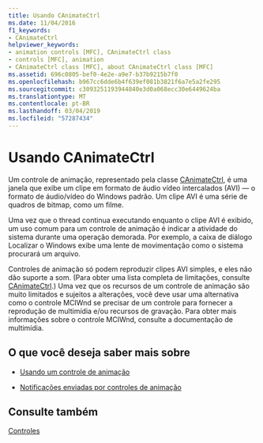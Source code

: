 ```yaml
---
title: Usando CAnimateCtrl
ms.date: 11/04/2016
f1_keywords:
- CAnimateCtrl
helpviewer_keywords:
- animation controls [MFC], CAnimateCtrl class
- controls [MFC], animation
- CAnimateCtrl class [MFC], about CAnimateCtrl class [MFC]
ms.assetid: 696c0805-bef0-4e2e-a9e7-b37b9215b7f0
ms.openlocfilehash: b967cc6dde6b4f639ef081b3821f6a7e5a2fe295
ms.sourcegitcommit: c3093251193944840e3d0a068ecc30e6449624ba
ms.translationtype: MT
ms.contentlocale: pt-BR
ms.lasthandoff: 03/04/2019
ms.locfileid: "57287434"
---
```

# <a name="using-canimatectrl"></a>Usando CAnimateCtrl

Um controle de animação, representado pela classe [CAnimateCtrl](../mfc/reference/canimatectrl-class.md), é uma janela que exibe um clipe em formato de áudio vídeo intercalados (AVI) — o formato de áudio/vídeo do Windows padrão. Um clipe AVI é uma série de quadros de bitmap, como um filme.

Uma vez que o thread continua executando enquanto o clipe AVI é exibido, um uso comum para um controle de animação é indicar a atividade do sistema durante uma operação demorada. Por exemplo, a caixa de diálogo Localizar o Windows exibe uma lente de movimentação como o sistema procurará um arquivo.

Controles de animação só podem reproduzir clipes AVI simples, e eles não dão suporte a som. (Para obter uma lista completa de limitações, consulte [CAnimateCtrl](../mfc/reference/canimatectrl-class.md).) Uma vez que os recursos de um controle de animação são muito limitados e sujeitos a alterações, você deve usar uma alternativa como o controle MCIWnd se precisar de um controle para fornecer a reprodução de multimídia e/ou recursos de gravação. Para obter mais informações sobre o controle MCIWnd, consulte a documentação de multimídia.

## <a name="what-do-you-want-to-know-more-about"></a>O que você deseja saber mais sobre

- [Usando um controle de animação](../mfc/using-an-animation-control.md)

- [Notificações enviadas por controles de animação](../mfc/notifications-sent-by-animation-controls.md)

## <a name="see-also"></a>Consulte também

[Controles](../mfc/controls-mfc.md)
